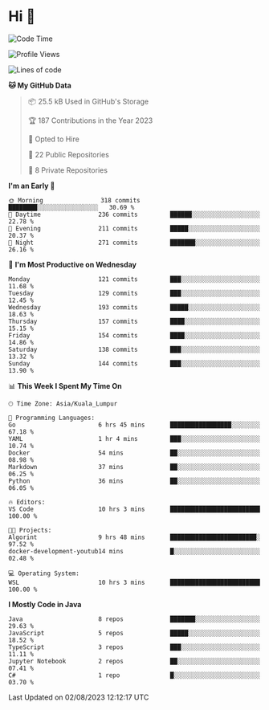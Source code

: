 <h1>Hi 👋</h1>

<!--START_SECTION:waka-->
![Code Time](http://img.shields.io/badge/Code%20Time-296%20hrs%2025%20mins-blue)

![Profile Views](http://img.shields.io/badge/Profile%20Views-6-blue)

![Lines of code](https://img.shields.io/badge/From%20Hello%20World%20I%27ve%20Written-1.1%20million%20lines%20of%20code-blue)

**🐱 My GitHub Data** 

> 📦 25.5 kB Used in GitHub's Storage 
 > 
> 🏆 187 Contributions in the Year 2023
 > 
> 💼 Opted to Hire
 > 
> 📜 22 Public Repositories 
 > 
> 🔑 8 Private Repositories 
 > 
**I'm an Early 🐤** 

```text
🌞 Morning                318 commits         ████████░░░░░░░░░░░░░░░░░   30.69 % 
🌆 Daytime                236 commits         ██████░░░░░░░░░░░░░░░░░░░   22.78 % 
🌃 Evening                211 commits         █████░░░░░░░░░░░░░░░░░░░░   20.37 % 
🌙 Night                  271 commits         ███████░░░░░░░░░░░░░░░░░░   26.16 % 
```
📅 **I'm Most Productive on Wednesday** 

```text
Monday                   121 commits         ███░░░░░░░░░░░░░░░░░░░░░░   11.68 % 
Tuesday                  129 commits         ███░░░░░░░░░░░░░░░░░░░░░░   12.45 % 
Wednesday                193 commits         █████░░░░░░░░░░░░░░░░░░░░   18.63 % 
Thursday                 157 commits         ████░░░░░░░░░░░░░░░░░░░░░   15.15 % 
Friday                   154 commits         ████░░░░░░░░░░░░░░░░░░░░░   14.86 % 
Saturday                 138 commits         ███░░░░░░░░░░░░░░░░░░░░░░   13.32 % 
Sunday                   144 commits         ███░░░░░░░░░░░░░░░░░░░░░░   13.90 % 
```


📊 **This Week I Spent My Time On** 

```text
🕑︎ Time Zone: Asia/Kuala_Lumpur

💬 Programming Languages: 
Go                       6 hrs 45 mins       █████████████████░░░░░░░░   67.18 % 
YAML                     1 hr 4 mins         ███░░░░░░░░░░░░░░░░░░░░░░   10.74 % 
Docker                   54 mins             ██░░░░░░░░░░░░░░░░░░░░░░░   08.98 % 
Markdown                 37 mins             ██░░░░░░░░░░░░░░░░░░░░░░░   06.25 % 
Python                   36 mins             ██░░░░░░░░░░░░░░░░░░░░░░░   06.05 % 

🔥 Editors: 
VS Code                  10 hrs 3 mins       █████████████████████████   100.00 % 

🐱‍💻 Projects: 
Algorint                 9 hrs 48 mins       ████████████████████████░   97.52 % 
docker-development-youtub14 mins             █░░░░░░░░░░░░░░░░░░░░░░░░   02.48 % 

💻 Operating System: 
WSL                      10 hrs 3 mins       █████████████████████████   100.00 % 
```

**I Mostly Code in Java** 

```text
Java                     8 repos             ███████░░░░░░░░░░░░░░░░░░   29.63 % 
JavaScript               5 repos             █████░░░░░░░░░░░░░░░░░░░░   18.52 % 
TypeScript               3 repos             ███░░░░░░░░░░░░░░░░░░░░░░   11.11 % 
Jupyter Notebook         2 repos             ██░░░░░░░░░░░░░░░░░░░░░░░   07.41 % 
C#                       1 repo              █░░░░░░░░░░░░░░░░░░░░░░░░   03.70 % 
```




 Last Updated on 02/08/2023 12:12:17 UTC
<!--END_SECTION:waka-->
